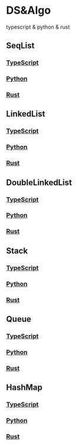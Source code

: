 # DS&Algo

typescript &amp; python &amp; rust

## SeqList

### [TypeScript](./TS/src/array.ts)

### [Python](./Python/array.py)

### [Rust](./Rust/src/array.rs)

## LinkedList

### [TypeScript](./TS/src/linkedList.ts)

### [Python](./Python/linked_list.py)

### [Rust](./Rust/src/linked_list.rs)

## DoubleLinkedList

### [TypeScript](./TS/src/doublyLinkedList.ts)

### [Python](./Python/doubly_linked_list.py)

### [Rust](./Rust/src/doubly_linked_list.rs)

## Stack

### [TypeScript](./TS/src/stack.ts)

### [Python](./Python/stack.py)

### [Rust](./Rust/src/stack.rs)

## Queue

### [TypeScript](./TS/src/queue.ts)

### [Python](./Python/queue.py)

### [Rust](./Rust/src/queue.rs)

## HashMap

### [TypeScript](./TS/src/hashmap.ts)

### [Python](./Python/hashmap.py)

### [Rust](./Rust/src/hashmap.rs)
